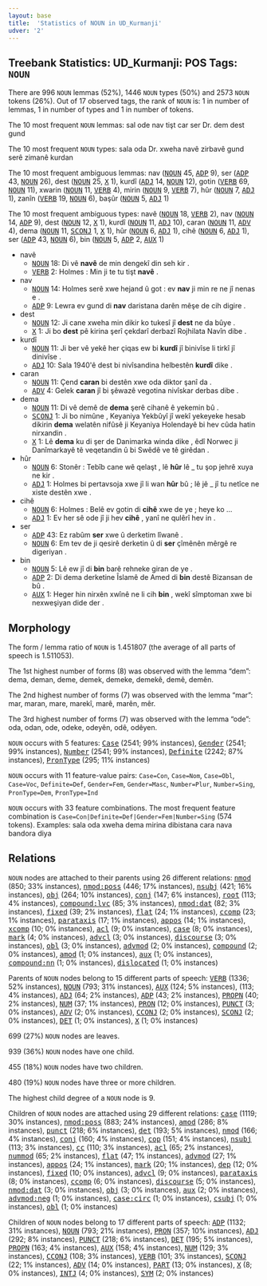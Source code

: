 ```yaml
---
layout: base
title:  'Statistics of NOUN in UD_Kurmanji'
udver: '2'
---
```


## Treebank Statistics: UD_Kurmanji: POS Tags: `NOUN`

There are 996 `NOUN` lemmas (52%), 1446 `NOUN` types (50%) and 2573 `NOUN` tokens (26%).
Out of 17 observed tags, the rank of `NOUN` is: 1 in number of lemmas, 1 in number of types and 1 in number of tokens.

The 10 most frequent `NOUN` lemmas: sal ode nav tişt car ser Dr. dem dest gund

The 10 most frequent `NOUN` types:  sala oda Dr. xweha navê zirbavê gund serê zimanê kurdan

The 10 most frequent ambiguous lemmas: nav (<tt><a href="kmr-pos-NOUN.html">NOUN</a></tt> 45, <tt><a href="kmr-pos-ADP.html">ADP</a></tt> 9), ser (<tt><a href="kmr-pos-ADP.html">ADP</a></tt> 43, <tt><a href="kmr-pos-NOUN.html">NOUN</a></tt> 26), dest (<tt><a href="kmr-pos-NOUN.html">NOUN</a></tt> 25, <tt><a href="kmr-pos-X.html">X</a></tt> 1), kurdî (<tt><a href="kmr-pos-ADJ.html">ADJ</a></tt> 14, <tt><a href="kmr-pos-NOUN.html">NOUN</a></tt> 12), gotin (<tt><a href="kmr-pos-VERB.html">VERB</a></tt> 69, <tt><a href="kmr-pos-NOUN.html">NOUN</a></tt> 11), xwarin (<tt><a href="kmr-pos-NOUN.html">NOUN</a></tt> 11, <tt><a href="kmr-pos-VERB.html">VERB</a></tt> 4), mirin (<tt><a href="kmr-pos-NOUN.html">NOUN</a></tt> 9, <tt><a href="kmr-pos-VERB.html">VERB</a></tt> 7), hûr (<tt><a href="kmr-pos-NOUN.html">NOUN</a></tt> 7, <tt><a href="kmr-pos-ADJ.html">ADJ</a></tt> 1), zanîn (<tt><a href="kmr-pos-VERB.html">VERB</a></tt> 19, <tt><a href="kmr-pos-NOUN.html">NOUN</a></tt> 6), başûr (<tt><a href="kmr-pos-NOUN.html">NOUN</a></tt> 5, <tt><a href="kmr-pos-ADJ.html">ADJ</a></tt> 1)

The 10 most frequent ambiguous types:  navê (<tt><a href="kmr-pos-NOUN.html">NOUN</a></tt> 18, <tt><a href="kmr-pos-VERB.html">VERB</a></tt> 2), nav (<tt><a href="kmr-pos-NOUN.html">NOUN</a></tt> 14, <tt><a href="kmr-pos-ADP.html">ADP</a></tt> 9), dest (<tt><a href="kmr-pos-NOUN.html">NOUN</a></tt> 12, <tt><a href="kmr-pos-X.html">X</a></tt> 1), kurdî (<tt><a href="kmr-pos-NOUN.html">NOUN</a></tt> 11, <tt><a href="kmr-pos-ADJ.html">ADJ</a></tt> 10), caran (<tt><a href="kmr-pos-NOUN.html">NOUN</a></tt> 11, <tt><a href="kmr-pos-ADV.html">ADV</a></tt> 4), dema (<tt><a href="kmr-pos-NOUN.html">NOUN</a></tt> 11, <tt><a href="kmr-pos-SCONJ.html">SCONJ</a></tt> 1, <tt><a href="kmr-pos-X.html">X</a></tt> 1), hûr (<tt><a href="kmr-pos-NOUN.html">NOUN</a></tt> 6, <tt><a href="kmr-pos-ADJ.html">ADJ</a></tt> 1), cihê (<tt><a href="kmr-pos-NOUN.html">NOUN</a></tt> 6, <tt><a href="kmr-pos-ADJ.html">ADJ</a></tt> 1), ser (<tt><a href="kmr-pos-ADP.html">ADP</a></tt> 43, <tt><a href="kmr-pos-NOUN.html">NOUN</a></tt> 6), bin (<tt><a href="kmr-pos-NOUN.html">NOUN</a></tt> 5, <tt><a href="kmr-pos-ADP.html">ADP</a></tt> 2, <tt><a href="kmr-pos-AUX.html">AUX</a></tt> 1)


* navê
  * <tt><a href="kmr-pos-NOUN.html">NOUN</a></tt> 18: Di vê <b>navê</b> de min dengekî din seh kir .
  * <tt><a href="kmr-pos-VERB.html">VERB</a></tt> 2: Holmes : Min ji te tu tişt <b>navê</b> .
* nav
  * <tt><a href="kmr-pos-NOUN.html">NOUN</a></tt> 14: Holmes serê xwe hejand û got : ev <b>nav</b> ji min re ne jî nenas e .
  * <tt><a href="kmr-pos-ADP.html">ADP</a></tt> 9: Lewra ev gund di <b>nav</b> daristana darên mêşe de cih digire .
* dest
  * <tt><a href="kmr-pos-NOUN.html">NOUN</a></tt> 12: Ji cane xweha min dikir ko tukesî jî <b>dest</b> ne da bûye .
  * <tt><a href="kmr-pos-X.html">X</a></tt> 1: Ji bo <b>dest</b> pê kirina şerî çekdarî derbazî Rojhilata Navîn dibe .
* kurdî
  * <tt><a href="kmr-pos-NOUN.html">NOUN</a></tt> 11: Ji ber vê yekê her çiqas ew bi <b>kurdî</b> jî binivîse li tirkî jî dinivîse .
  * <tt><a href="kmr-pos-ADJ.html">ADJ</a></tt> 10: Sala 1940'ê dest bi nivîsandina helbestên <b>kurdî</b> dike .
* caran
  * <tt><a href="kmr-pos-NOUN.html">NOUN</a></tt> 11: Çend <b>caran</b> bi destên xwe oda diktor şanî da .
  * <tt><a href="kmr-pos-ADV.html">ADV</a></tt> 4: Gelek <b>caran</b> jî bi şêwazê vegotina nivîskar derbas dibe .
* dema
  * <tt><a href="kmr-pos-NOUN.html">NOUN</a></tt> 11: Di vê demê de <b>dema</b> şerê cihanê ê yekemin bû .
  * <tt><a href="kmr-pos-SCONJ.html">SCONJ</a></tt> 1: Ji bo nimûne , Keyaniya Yekbûyî jî wekî yekeyeke hesab dikirin <b>dema</b> welatên nifûsê ji Keyaniya Holendayê bi hev cûda hatin nirxandin .
  * <tt><a href="kmr-pos-X.html">X</a></tt> 1: Lê <b>dema</b> ku di şer de Danimarka winda dike , êdî Norwec ji Danîmarkayê tê veqetandin û bi Swêdê ve tê girêdan .
* hûr
  * <tt><a href="kmr-pos-NOUN.html">NOUN</a></tt> 6: Stonêr : Tebîb cane wê qelaşt , lê <b>hûr</b> lê _ tu şop jehrê xuya ne kir .
  * <tt><a href="kmr-pos-ADJ.html">ADJ</a></tt> 1: Holmes bi pertavsoja xwe jî li wan <b>hûr</b> bû ; lê jê _ jî tu netîce ne xiste destên xwe .
* cihê
  * <tt><a href="kmr-pos-NOUN.html">NOUN</a></tt> 6: Holmes : Belê ev gotin di <b>cihê</b> xwe de ye ; heye ko ...
  * <tt><a href="kmr-pos-ADJ.html">ADJ</a></tt> 1: Ev her sê ode jî ji hev <b>cihê</b> , yanî ne qulêrî hev in .
* ser
  * <tt><a href="kmr-pos-ADP.html">ADP</a></tt> 43: Ez rabûm <b>ser</b> xwe û derketim lîwanê .
  * <tt><a href="kmr-pos-NOUN.html">NOUN</a></tt> 6: Em tev de ji qesirê derketin û di <b>ser</b> çîmênên mêrgê re digeriyan .
* bin
  * <tt><a href="kmr-pos-NOUN.html">NOUN</a></tt> 5: Lê ew jî di <b>bin</b> barê rehneke giran de ye .
  * <tt><a href="kmr-pos-ADP.html">ADP</a></tt> 2: Di dema derketine Îslamê de Amed di <b>bin</b> destê Bizansan de bû .
  * <tt><a href="kmr-pos-AUX.html">AUX</a></tt> 1: Heger hin nirxên xwînê ne li cih <b>bin</b> , wekî sîmptoman xwe bi nexweşiyan dide der .

## Morphology

The form / lemma ratio of `NOUN` is 1.451807 (the average of all parts of speech is 1.511053).

The 1st highest number of forms (8) was observed with the lemma “dem”: dema, deman, deme, demek, demeke, demekê, demê, demên.

The 2nd highest number of forms (7) was observed with the lemma “mar”: mar, maran, mare, marekî, marê, marên, mêr.

The 3rd highest number of forms (7) was observed with the lemma “ode”: oda, odan, ode, odeke, odeyên, odê, odêyen.

`NOUN` occurs with 5 features: <tt><a href="kmr-feat-Case.html">Case</a></tt> (2541; 99% instances), <tt><a href="kmr-feat-Gender.html">Gender</a></tt> (2541; 99% instances), <tt><a href="kmr-feat-Number.html">Number</a></tt> (2541; 99% instances), <tt><a href="kmr-feat-Definite.html">Definite</a></tt> (2242; 87% instances), <tt><a href="kmr-feat-PronType.html">PronType</a></tt> (295; 11% instances)

`NOUN` occurs with 11 feature-value pairs: `Case=Con`, `Case=Nom`, `Case=Obl`, `Case=Voc`, `Definite=Def`, `Gender=Fem`, `Gender=Masc`, `Number=Plur`, `Number=Sing`, `PronType=Dem`, `PronType=Ind`

`NOUN` occurs with 33 feature combinations.
The most frequent feature combination is `Case=Con|Definite=Def|Gender=Fem|Number=Sing` (574 tokens).
Examples: sala oda xweha dema mirina dibistana cara nava bandora diya


## Relations

`NOUN` nodes are attached to their parents using 26 different relations: <tt><a href="kmr-dep-nmod.html">nmod</a></tt> (850; 33% instances), <tt><a href="kmr-dep-nmod-poss.html">nmod:poss</a></tt> (446; 17% instances), <tt><a href="kmr-dep-nsubj.html">nsubj</a></tt> (421; 16% instances), <tt><a href="kmr-dep-obj.html">obj</a></tt> (264; 10% instances), <tt><a href="kmr-dep-conj.html">conj</a></tt> (147; 6% instances), <tt><a href="kmr-dep-root.html">root</a></tt> (113; 4% instances), <tt><a href="kmr-dep-compound-lvc.html">compound:lvc</a></tt> (85; 3% instances), <tt><a href="kmr-dep-nmod-dat.html">nmod:dat</a></tt> (82; 3% instances), <tt><a href="kmr-dep-fixed.html">fixed</a></tt> (39; 2% instances), <tt><a href="kmr-dep-flat.html">flat</a></tt> (24; 1% instances), <tt><a href="kmr-dep-ccomp.html">ccomp</a></tt> (23; 1% instances), <tt><a href="kmr-dep-parataxis.html">parataxis</a></tt> (17; 1% instances), <tt><a href="kmr-dep-appos.html">appos</a></tt> (14; 1% instances), <tt><a href="kmr-dep-xcomp.html">xcomp</a></tt> (10; 0% instances), <tt><a href="kmr-dep-acl.html">acl</a></tt> (9; 0% instances), <tt><a href="kmr-dep-case.html">case</a></tt> (8; 0% instances), <tt><a href="kmr-dep-mark.html">mark</a></tt> (4; 0% instances), <tt><a href="kmr-dep-advcl.html">advcl</a></tt> (3; 0% instances), <tt><a href="kmr-dep-discourse.html">discourse</a></tt> (3; 0% instances), <tt><a href="kmr-dep-obl.html">obl</a></tt> (3; 0% instances), <tt><a href="kmr-dep-advmod.html">advmod</a></tt> (2; 0% instances), <tt><a href="kmr-dep-compound.html">compound</a></tt> (2; 0% instances), <tt><a href="kmr-dep-amod.html">amod</a></tt> (1; 0% instances), <tt><a href="kmr-dep-aux.html">aux</a></tt> (1; 0% instances), <tt><a href="kmr-dep-compound-nn.html">compound:nn</a></tt> (1; 0% instances), <tt><a href="kmr-dep-dislocated.html">dislocated</a></tt> (1; 0% instances)

Parents of `NOUN` nodes belong to 15 different parts of speech: <tt><a href="kmr-pos-VERB.html">VERB</a></tt> (1336; 52% instances), <tt><a href="kmr-pos-NOUN.html">NOUN</a></tt> (793; 31% instances), <tt><a href="kmr-pos-AUX.html">AUX</a></tt> (124; 5% instances),  (113; 4% instances), <tt><a href="kmr-pos-ADJ.html">ADJ</a></tt> (64; 2% instances), <tt><a href="kmr-pos-ADP.html">ADP</a></tt> (43; 2% instances), <tt><a href="kmr-pos-PROPN.html">PROPN</a></tt> (40; 2% instances), <tt><a href="kmr-pos-NUM.html">NUM</a></tt> (37; 1% instances), <tt><a href="kmr-pos-PRON.html">PRON</a></tt> (12; 0% instances), <tt><a href="kmr-pos-PUNCT.html">PUNCT</a></tt> (3; 0% instances), <tt><a href="kmr-pos-ADV.html">ADV</a></tt> (2; 0% instances), <tt><a href="kmr-pos-CCONJ.html">CCONJ</a></tt> (2; 0% instances), <tt><a href="kmr-pos-SCONJ.html">SCONJ</a></tt> (2; 0% instances), <tt><a href="kmr-pos-DET.html">DET</a></tt> (1; 0% instances), <tt><a href="kmr-pos-X.html">X</a></tt> (1; 0% instances)

699 (27%) `NOUN` nodes are leaves.

939 (36%) `NOUN` nodes have one child.

455 (18%) `NOUN` nodes have two children.

480 (19%) `NOUN` nodes have three or more children.

The highest child degree of a `NOUN` node is 9.

Children of `NOUN` nodes are attached using 29 different relations: <tt><a href="kmr-dep-case.html">case</a></tt> (1119; 30% instances), <tt><a href="kmr-dep-nmod-poss.html">nmod:poss</a></tt> (883; 24% instances), <tt><a href="kmr-dep-amod.html">amod</a></tt> (286; 8% instances), <tt><a href="kmr-dep-punct.html">punct</a></tt> (218; 6% instances), <tt><a href="kmr-dep-det.html">det</a></tt> (193; 5% instances), <tt><a href="kmr-dep-nmod.html">nmod</a></tt> (166; 4% instances), <tt><a href="kmr-dep-conj.html">conj</a></tt> (160; 4% instances), <tt><a href="kmr-dep-cop.html">cop</a></tt> (151; 4% instances), <tt><a href="kmr-dep-nsubj.html">nsubj</a></tt> (113; 3% instances), <tt><a href="kmr-dep-cc.html">cc</a></tt> (110; 3% instances), <tt><a href="kmr-dep-acl.html">acl</a></tt> (65; 2% instances), <tt><a href="kmr-dep-nummod.html">nummod</a></tt> (65; 2% instances), <tt><a href="kmr-dep-flat.html">flat</a></tt> (47; 1% instances), <tt><a href="kmr-dep-advmod.html">advmod</a></tt> (27; 1% instances), <tt><a href="kmr-dep-appos.html">appos</a></tt> (24; 1% instances), <tt><a href="kmr-dep-mark.html">mark</a></tt> (20; 1% instances), <tt><a href="kmr-dep-dep.html">dep</a></tt> (12; 0% instances), <tt><a href="kmr-dep-fixed.html">fixed</a></tt> (10; 0% instances), <tt><a href="kmr-dep-advcl.html">advcl</a></tt> (9; 0% instances), <tt><a href="kmr-dep-parataxis.html">parataxis</a></tt> (8; 0% instances), <tt><a href="kmr-dep-ccomp.html">ccomp</a></tt> (6; 0% instances), <tt><a href="kmr-dep-discourse.html">discourse</a></tt> (5; 0% instances), <tt><a href="kmr-dep-nmod-dat.html">nmod:dat</a></tt> (3; 0% instances), <tt><a href="kmr-dep-obj.html">obj</a></tt> (3; 0% instances), <tt><a href="kmr-dep-aux.html">aux</a></tt> (2; 0% instances), <tt><a href="kmr-dep-advmod-neg.html">advmod:neg</a></tt> (1; 0% instances), <tt><a href="kmr-dep-case-circ.html">case:circ</a></tt> (1; 0% instances), <tt><a href="kmr-dep-csubj.html">csubj</a></tt> (1; 0% instances), <tt><a href="kmr-dep-obl.html">obl</a></tt> (1; 0% instances)

Children of `NOUN` nodes belong to 17 different parts of speech: <tt><a href="kmr-pos-ADP.html">ADP</a></tt> (1132; 31% instances), <tt><a href="kmr-pos-NOUN.html">NOUN</a></tt> (793; 21% instances), <tt><a href="kmr-pos-PRON.html">PRON</a></tt> (357; 10% instances), <tt><a href="kmr-pos-ADJ.html">ADJ</a></tt> (292; 8% instances), <tt><a href="kmr-pos-PUNCT.html">PUNCT</a></tt> (218; 6% instances), <tt><a href="kmr-pos-DET.html">DET</a></tt> (195; 5% instances), <tt><a href="kmr-pos-PROPN.html">PROPN</a></tt> (163; 4% instances), <tt><a href="kmr-pos-AUX.html">AUX</a></tt> (158; 4% instances), <tt><a href="kmr-pos-NUM.html">NUM</a></tt> (129; 3% instances), <tt><a href="kmr-pos-CCONJ.html">CCONJ</a></tt> (108; 3% instances), <tt><a href="kmr-pos-VERB.html">VERB</a></tt> (101; 3% instances), <tt><a href="kmr-pos-SCONJ.html">SCONJ</a></tt> (22; 1% instances), <tt><a href="kmr-pos-ADV.html">ADV</a></tt> (14; 0% instances), <tt><a href="kmr-pos-PART.html">PART</a></tt> (13; 0% instances), <tt><a href="kmr-pos-X.html">X</a></tt> (8; 0% instances), <tt><a href="kmr-pos-INTJ.html">INTJ</a></tt> (4; 0% instances), <tt><a href="kmr-pos-SYM.html">SYM</a></tt> (2; 0% instances)

